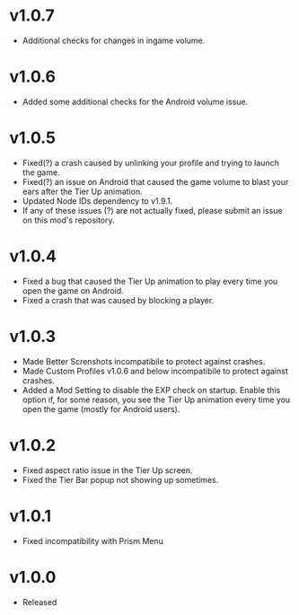 # v1.0.7

* Additional checks for changes in ingame volume.

# v1.0.6
* Added some additional checks for the Android volume issue.

# v1.0.5
* Fixed(?) a crash caused by unlinking your profile and trying to launch the game.
* Fixed(?) an issue on Android that caused the game volume to blast your ears after the Tier Up animation.
* Updated Node IDs dependency to v1.9.1.
* If any of these issues (?) are not actually fixed, please submit an issue on this mod's repository.

# v1.0.4
* Fixed a bug that caused the Tier Up animation to play every time you open the game on Android.
* Fixed a crash that was caused by blocking a player.

# v1.0.3
* Made Better Screnshots incompatibile to protect against crashes.
* Made Custom Profiles v1.0.6 and below incompatibile to protect against crashes.
* Added a Mod Setting to disable the EXP check on startup. Enable this option if, for some reason, you see the Tier Up animation every time you open the game (mostly for Android users).

# v1.0.2

* Fixed aspect ratio issue in the Tier Up screen.
* Fixed the Tier Bar popup not showing up sometimes.

# v1.0.1

* Fixed incompatibility with Prism Menu

# v1.0.0

* Released